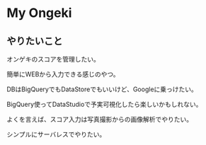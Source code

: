 # My Ongeki

## やりたいこと
オンゲキのスコアを管理したい。

簡単にWEBから入力できる感じのやつ。

DBはBigQueryでもDataStoreでもいいけど、Googleに乗っけたい。

BigQuery使ってDataStudioで予実可視化したら楽しいかもしれない。

よくを言えば、スコア入力は写真撮影からの画像解析でやりたい。

シンプルにサーバレスでやりたい。
